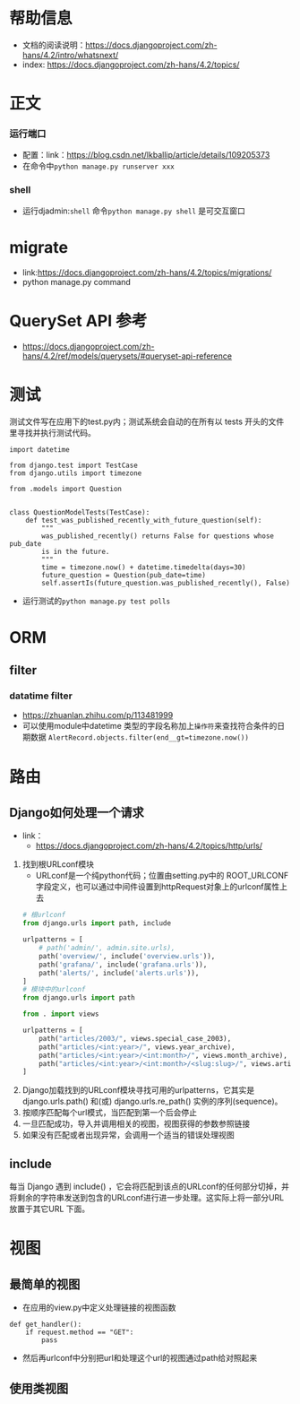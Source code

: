 # 帮助信息
- 文档的阅读说明：https://docs.djangoproject.com/zh-hans/4.2/intro/whatsnext/
- index: https://docs.djangoproject.com/zh-hans/4.2/topics/
# 正文
### 运行端口
- 配置：link：https://blog.csdn.net/lkballip/article/details/109205373
- 在命令中`python manage.py runserver xxx`
### shell 
- 运行djadmin:`shell` 命令`python manage.py shell` 是可交互窗口
# migrate
- link:https://docs.djangoproject.com/zh-hans/4.2/topics/migrations/
- python manage.py command
# QuerySet API 参考
- https://docs.djangoproject.com/zh-hans/4.2/ref/models/querysets/#queryset-api-reference
# 测试
测试文件写在应用下的test.py内；测试系统会自动的在所有以 tests 开头的文件里寻找并执行测试代码。
```
import datetime

from django.test import TestCase
from django.utils import timezone

from .models import Question


class QuestionModelTests(TestCase):
    def test_was_published_recently_with_future_question(self):
        """
        was_published_recently() returns False for questions whose pub_date
        is in the future.
        """
        time = timezone.now() + datetime.timedelta(days=30)
        future_question = Question(pub_date=time)
        self.assertIs(future_question.was_published_recently(), False)
```
- 运行测试的`python manage.py test polls`
# ORM
## filter
### datatime filter
- https://zhuanlan.zhihu.com/p/113481999
- 可以使用module中datetime 类型的字段名称加上`操作符`来查找符合条件的日期数据 `AlertRecord.objects.filter(end__gt=timezone.now())`
# 路由
## Django如何处理一个请求
- link：
    - https://docs.djangoproject.com/zh-hans/4.2/topics/http/urls/
1. 找到根URLconf模块
    - URLconf是一个纯python代码；位置由setting.py中的 ROOT_URLCONF字段定义，也可以通过中间件设置到httpRequest对象上的urlconf属性上去
    ```python
    # 根urlconf
    from django.urls import path, include

    urlpatterns = [
        # path('admin/', admin.site.urls),
        path('overview/', include('overview.urls')),
        path('grafana/', include('grafana.urls')),
        path('alerts/', include('alerts.urls')),
    ]
    # 模块中的urlconf
    from django.urls import path

    from . import views

    urlpatterns = [
        path("articles/2003/", views.special_case_2003),
        path("articles/<int:year>/", views.year_archive),
        path("articles/<int:year>/<int:month>/", views.month_archive),
        path("articles/<int:year>/<int:month>/<slug:slug>/", views.article_detail),
    ]
    ```
2. Django加载找到的URLconf模块寻找可用的urlpatterns，它其实是 django.urls.path() 和(或) django.urls.re_path() 实例的序列(sequence)。
3. 按顺序匹配每个url模式，当匹配到第一个后会停止
4. 一旦匹配成功，导入并调用相关的视图，视图获得的参数参照链接
5. 如果没有匹配或者出现异常，会调用一个适当的错误处理视图
## include 
每当 Django 遇到 include() ，它会将匹配到该点的URLconf的任何部分切掉，并将剩余的字符串发送到包含的URLconf进行进一步处理。这实际上将一部分URL 放置于其它URL 下面。

# 视图
## 最简单的视图
- 在应用的view.py中定义处理链接的视图函数
```
def get_handler():
    if request.method == "GET":
        pass
```
- 然后再urlconf中分别把url和处理这个url的视图通过path给对照起来

## 使用类视图
